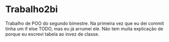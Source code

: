 # Trabalho2bi
Trabalho de POO do segundo bimestre.
Na primeira vez que eu dei commit tinha um if else TODO, mas eu já arrumei ele. Não tem muita explicação de porque eu escrevi tabela ao invez de classe.

